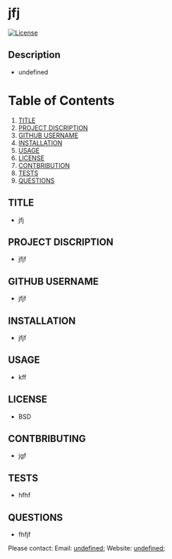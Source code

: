 # jfj
  
[![License](https://img.shields.io/badge/License-BSD_3--Clause-blue.svg)](https://opensource.org/licenses/BSD-3-Clause)

## Description
- undefined
# Table of Contents
1. [TITLE](#title)
2. [PROJECT DISCRIPTION](#project_discription)
3. [GITHUB USERNAME](#github_username)
4. [INSTALLATION](#installation)
5. [USAGE](#usage)
6. [LICENSE](#license)
7. [CONTBRIBUTION](#contbribution)
8. [TESTS](#tests)
9. [QUESTIONS](#questions)

## TITLE
- jfj

## PROJECT DISCRIPTION
- jfjf

## GITHUB USERNAME
- jfjf

## INSTALLATION
- jfjf

## USAGE
- kff

## LICENSE
- BSD

## CONTBRIBUTING
- jgf

## TESTS
- hfhf

## QUESTIONS
- fhfjf

Please contact:
Email: 
[undefined](mailto:undefined);
Website: [undefined](https://www.yahoo.com);

